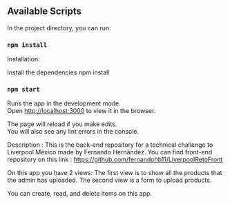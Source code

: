 
## Available Scripts

In the project directory, you can run:

### `npm install`
Installation:

Install the dependencies
npm install


### `npm start`

Runs the app in the development mode.<br>
Open [http://localhost:3000](http://localhost:3000) to view it in the browser.

The page will reload if you make edits.<br>
You will also see any lint errors in the console.


Description : 
This is the back-end repository for a technical challenge to Liverpool México made by Fernando Hernández.
You can find front-end repository on this link : https://github.com/fernandohb11/LiverpoolRetoFront

On this app you have 2 views: 
The first view is to show all the products that the admin has uploaded.
The second view is a form to upload products.

You can create, read, and delete items on this app. 
